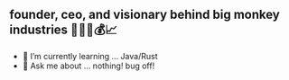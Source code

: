 ## founder, ceo, and visionary behind big monkey industries 🐒👨‍💼💰📈

- 🌱 I’m currently learning ... Java/Rust
- 💬 Ask me about ... nothing! bug off!


<!--
**skellsie/skellsie** is a ✨ _special_ ✨ repository because its `README.md` (this file) appears on your GitHub profile.

Here are some ideas to get you started:

- 🔭 I’m currently working on ...
- 🌱 I’m currently learning ...
- 👯 I’m looking to collaborate on ...
- 🤔 I’m looking for help with ...
- 💬 Ask me about ...
- 📫 How to reach me: ...
- 😄 Pronouns: ...
- ⚡ Fun fact: ...
-->
